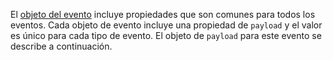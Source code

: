 El [objeto del evento](#event-object-common-properties) incluye propiedades que son comunes para todos los eventos. Cada objeto de evento incluye una propiedad de `payload` y el valor es único para cada tipo de evento. El objeto de `payload` para este evento se describe a continuación.